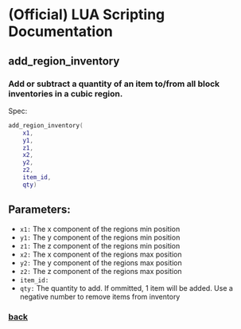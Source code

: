 
# (Official) LUA Scripting Documentation

## add_region_inventory

### Add or subtract a quantity of an item to/from all block inventories in a cubic region.

Spec:
```lua
add_region_inventory(
	x1,
	y1,
	z1,
	x2,
	y2,
	z2,
	item_id,
	qty)
```
## Parameters:
- `x1:` The x component of the regions min position
- `y1:` The y component of the regions min position
- `z1:` The z component of the regions min position
- `x2:` The x component of the regions max position
- `y2:` The y component of the regions max position
- `z2:` The z component of the regions max position
- `item_id:` 
- `qty:` The quantity to add. If ommitted, 1 item will be added. Use a negative number to remove items from inventory
### [back](../inventory)
